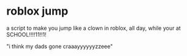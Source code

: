 # roblox jump

a script to make you jump like a clown in roblox, all day, while your at SCHOOL!!!!11!!1!    

"i think my dads gone craaayyyyyyzzeee"
